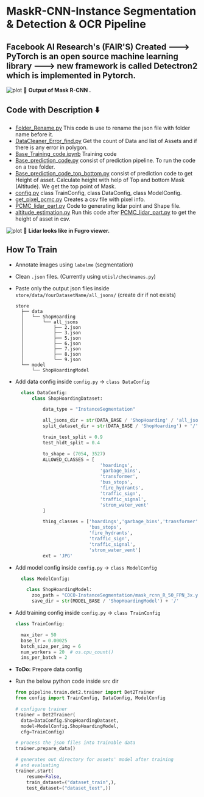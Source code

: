 # MaskR-CNN-Instance Segmentation & Detection & OCR Pipeline 
## Facebook AI Research's (FAIR'S) Created ---> PyTorch is an open source machine learning library ---> new framework is called Detectron2 which is implemented in Pytorch.
 ![plot](https://github.com/AbirKhan96/SampleImages_AI-ML/blob/main/Track_A-Ladybug-1285.jpg) :dart: **Output of Mask R-CNN .**
 
## Code with Description :arrow_down:
 - [Folder_Rename.py](https://github.com/AbirKhan96/MaskR-CNN-InstanceSegmentation/blob/main/src/Folder_Rename.py) This code is use to rename the json file with folder name before it.
 - [DataCleaner_Error_find.py](https://github.com/AbirKhan96/MaskR-CNN-InstanceSegmentation/blob/main/src/DataCleaner_Error_find.py) Get the count of Data and list of Assets and if there is any error in polygon.
 - [Base_Training_code.ipynb](https://github.com/AbirKhan96/MaskR-CNN-InstanceSegmentation/blob/main/src/Base_Training_code.ipynb) Training code 
 - [Base_prediction_code.py](https://github.com/AbirKhan96/MaskR-CNN-InstanceSegmentation/blob/main/src/Base_prediction_code.py) consist of prediction pipeline. To run the code on a tree folder.
 - [Base_prediction_code_top_bottom.py](https://github.com/AbirKhan96/MaskR-CNN-InstanceSegmentation/blob/main/src/Base_prediction_code_top_bottom.py) consist of prediction code to get Height of asset. Calculate height with help of Top and bottom Mask (Altitude). We get the top point of Mask.
 - [config.py](https://github.com/AbirKhan96/MaskR-CNN-InstanceSegmentation/blob/main/src/config.py) class TrainConfig, class DataConfig, class ModelConfig.
 - [get_pixel_pcmc.py](https://github.com/AbirKhan96/MaskR-CNN-InstanceSegmentation/blob/main/get_pixel_pcmc.py) Creates a csv file with pixel info.
 - [PCMC_lidar_part.py](https://github.com/AbirKhan96/MaskR-CNN-InstanceSegmentation/blob/main/PCMC_lidar_part.py) Code to generating lidar point and Shape file.
 - [altitude_estimation.py](https://github.com/AbirKhan96/MaskR-CNN-InstanceSegmentation/blob/main/altitude_estimation.py) Run this code after [PCMC_lidar_part.py](https://github.com/AbirKhan96/MaskR-CNN-InstanceSegmentation/blob/main/PCMC_lidar_part.py) to get the height of asset in csv.
 
 ![plot](https://github.com/AbirKhan96/SampleImages_AI-ML/blob/main/Lidar..png) :dart: **Lidar looks like in Fugro viewer.**  
 
 
 ## How To Train

- Annotate images using `labelme` (segmentation)
  
- Clean `.json` files. (Currently using `utisl/checknames.py`)
  
- Paste only the output json files inside `store/data/YourDatasetName/all_jsons/` (create dir if not exists)
  ```
  store
    ├── data
    │   └── ShopHoarding
    │       └── all_jsons
    │           ├── 2.json
    │           ├── 3.json
    │           ├── 5.json
    │           ├── 6.json
    │           ├── 7.json
    │           ├── 8.json
    │           └── 9.json
    └── model
        └── ShopHoardingModel
  ```

- Add data config inside `config.py` -> `class DataConfig`
  ```python
    class DataConfig:
        class ShopHoardingDataset:

            data_type = "InstanceSegmentation"

            all_jsons_dir = str(DATA_BASE / 'ShopHoarding' / 'all_jsons') + '/'
            split_dataset_dir = str(DATA_BASE / 'ShopHoarding') + '/'

            train_test_split = 0.9
            test_hldt_split = 0.4

            to_shape = (7054, 3527)
            ALLOWED_CLASSES = [
                                 'hoardings', 
                                 'garbage_bins', 
                                 'transformer', 
                                 'bus_stops', 
                                 'fire_hydrants', 
                                 'traffic_sign', 
                                 'traffic_signal', 
                                 'strom_water_vent'                              
            ]

            thing_classes = ['hoardings','garbage_bins','transformer', 
                             'bus_stops', 
                             'fire_hydrants', 
                             'traffic_sign', 
                             'traffic_signal', 
                             'strom_water_vent']
            ext = 'JPG'

  ```

- Add model config inside `config.py` -> `class ModelConfig`
  ```python
    class ModelConfig:

      class ShopHoardingModel:
        zoo_path = "COCO-InstanceSegmentation/mask_rcnn_R_50_FPN_3x.yaml"
        save_dir = str(MODEL_BASE / 'ShopHoardingModel') + '/'
  ```
- Add training config inside `config.py` -> `class TrainConfig`
  ```python
  class TrainConfig:

    max_iter = 50
    base_lr = 0.00025
    batch_size_per_img = 6
    num_workers = 20  # os.cpu_count()
    ims_per_batch = 2
  ```

- **ToDo:** Prepare data config

- Run the below python code inside `src` dir
  ```python
  from pipeline.train.det2.trainer import Det2Trainer
  from config import TrainConfig, DataConfig, ModelConfig

  # configure trainer
  trainer = Det2Trainer(
    data=DataConfig.ShopHoardingDataset,
    model=ModelConfig.ShopHoardingModel,
    cfg=TrainConfig)

  # process the json files into trainable data
  trainer.prepare_data()

  # generates out directory for assets' model after training
  # and evaluating
  trainer.start(
      resume=False,
      train_dataset=("dataset_train",),
      test_dataset=("dataset_test",))
  ```
